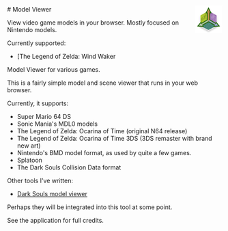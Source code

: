 <img align="right" src="logo.png">
# Model Viewer

View video game models in your browser. Mostly focused on Nintendo models.

Currently supported:

 * [The Legend of Zelda: Wind Waker

Model Viewer for various games.

This is a fairly simple model and scene viewer that runs in your web browser.

Currently, it supports:

 * Super Mario 64 DS
 * Sonic Mania's MDL0 models
 * The Legend of Zelda: Ocarina of Time (original N64 release)
 * The Legend of Zelda: Ocarina of Time 3DS (3DS remaster with brand new art)
 * Nintendo's BMD model format, as used by quite a few games.
 * Splatoon
 * The Dark Souls Collision Data format
 
Other tools I've written:

 * [Dark Souls model viewer](http://magcius.github.io/dunky.js/)

Perhaps they will be integrated into this tool at some point.

See the application for full credits.
